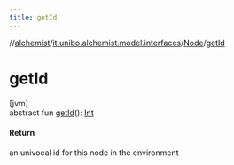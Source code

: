 ```yaml
---
title: getId
---
```

//[alchemist](../../../index.html)/[it.unibo.alchemist.model.interfaces](../index.html)/[Node](index.html)/[getId](get-id.html)



# getId



[jvm]\
abstract fun [getId](get-id.html)(): [Int](https://kotlinlang.org/api/latest/jvm/stdlib/kotlin/-int/index.html)



#### Return



an univocal id for this node in the environment




